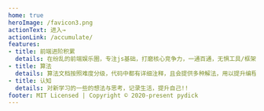 ```yaml
---
home: true
heroImage: /favicon3.png
actionText: 进入→
actionLink: /accumulate/
features:
- title: 前端进阶积累
  details: 在纷乱的前端娱乐圈，专注js基础，打磨核心竞争力，一通百通，无惧工具/框架变迁。
- title: 算法
  details: 算法文档按照难度分级，代码中都有详细注释，且会提供多种解法，用以提升编程能力和逻辑能力比较有效的一种方式。
- title: 认知
  details: 对新学习的一些的想法与思考，记录生活，提升自己!!
footer: MIT Licensed | Copyright © 2020-present pydick
---
```

